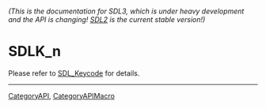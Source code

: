 ###### (This is the documentation for SDL3, which is under heavy development and the API is changing! [SDL2](https://wiki.libsdl.org/SDL2/) is the current stable version!)
# SDLK_n

Please refer to [SDL_Keycode](SDL_Keycode) for details.

----
[CategoryAPI](CategoryAPI), [CategoryAPIMacro](CategoryAPIMacro)

